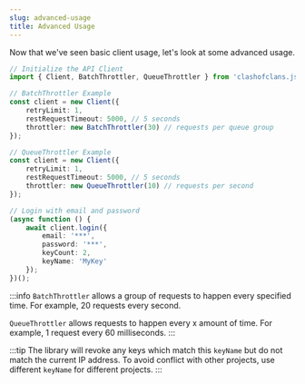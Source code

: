 ```yaml
---
slug: advanced-usage
title: Advanced Usage
---
```


Now that we've seen basic client usage, let's look at some advanced usage.

```typescript
// Initialize the API Client
import { Client, BatchThrottler, QueueThrottler } from 'clashofclans.js';

// BatchThrottler Example
const client = new Client({
    retryLimit: 1,
    restRequestTimeout: 5000, // 5 seconds
    throttler: new BatchThrottler(30) // requests per queue group
});

// QueueThrottler Example
const client = new Client({
    retryLimit: 1,
    restRequestTimeout: 5000, // 5 seconds
    throttler: new QueueThrottler(10) // requests per second
});

// Login with email and password
(async function () {
    await client.login({
        email: '***',
        password: '***',
        keyCount: 2,
        keyName: 'MyKey'
    });
})();
```

:::info
`BatchThrottler` allows a group of requests to happen every specified time. For example, 20 requests every second.

`QueueThrottler` allows requests to happen every x amount of time. For example, 1 request every 60 milliseconds.
:::

:::tip
The library will revoke any keys which match this `keyName` but do not match the current IP address. To avoid conflict with other projects, use different `keyName` for different projects.
:::
